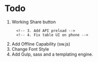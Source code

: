 # Todo

1.  Working Share button
    <!-- 2. Fix Drive permissions -->
          <!-- 3. Add API preload -->
          <!-- 4. Fix table UI on phone -->
       <!-- 3. Autoload on filling Semester -->
2.  Add Offline Capability (sw.js)
3.  Change Font Style
    <!-- 6. Make Year Optional -->
    <!-- 4.  Compress and resize image -->
4.  Add Gulp, sass and a templating engine.
